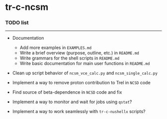 # tr-c-ncsm

### TODO list
---

* Documentation
  * Add more examples in `EXAMPLES.md`
  * Write a brief overview (purpose, outline, etc.) in `README.md`
  * Write grammars for the shell scripts in `README.md`
  * Write basic documentation for main user functions in `README.md`

* Clean up script behavior of `ncsm_vce_calc.py` and `ncsm_single_calc.py`

* Implement a way to remove proton contribution to Trel in `NCSD` code

* Find source of beta-dependence in `NCSD` code and fix

* Implement a way to monitor and wait for jobs using `qstat`?

* Implement a way to work seamlessly with `tr-c-nushellx` scripts?

